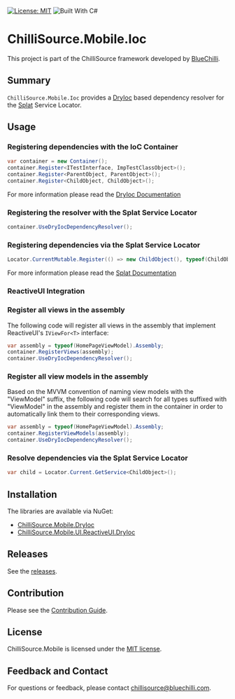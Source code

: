 [![License: MIT](https://img.shields.io/badge/License-MIT-blue.svg)](https://opensource.org/licenses/MIT) ![Built With C#](https://img.shields.io/badge/Built_with-C%23-green.svg)

# ChilliSource.Mobile.Ioc #

This project is part of the ChilliSource framework developed by [BlueChilli](https://github.com/BlueChilli).

## Summary ##

```ChilliSource.Mobile.Ioc``` provides a [DryIoc](https://bitbucket.org/dadhi/dryioc) based dependency resolver for the [Splat](https://github.com/paulcbetts/splat)  Service Locator. 

## Usage ##

### Registering dependencies with the IoC Container ###

```csharp
var container = new Container();
container.Register<ITestInterface, ImpTestClassObject>();
container.Register<ParentObject, ParentObject>();
container.Register<ChildObject, ChildObject>();
```
For more information please read the [DryIoc Documentation](https://bitbucket.org/dadhi/dryioc/wiki/Home)

### Registering the resolver with the Splat Service Locator ###

```csharp
container.UseDryIocDependencyResolver();
```

### Registering dependencies via the Splat Service Locator ###

```csharp
Locator.CurrentMutable.Register(() => new ChildObject(), typeof(ChildObject));
```

For more information please read the [Splat Documentation](https://github.com/paulcbetts/splat)

### ReactiveUI Integration ###

### Register all views in the assembly ###

The following code will register all views in the assembly that implement ReactiveUI's ```IViewFor<T>``` interface:

```csharp
var assembly = typeof(HomePageViewModel).Assembly;
container.RegisterViews(assembly);
container.UseDryIocDependencyResolver();
```

### Register all view models in the assembly ###

Based on the MVVM convention of naming view models with the "ViewModel" suffix, the following code will search for all types suffixed with "ViewModel" in the assembly and register them in the container in order to automatically link them to their corresponding views.

```csharp
var assembly = typeof(HomePageViewModel).Assembly;
container.RegisterViewModels(assembly);
container.UseDryIocDependencyResolver();
```

### Resolve dependencies via the Splat Service Locator ###

```csharp
var child = Locator.Current.GetService<ChildObject>();
```

## Installation ##

The libraries are available via NuGet:
* [ChilliSource.Mobile.DryIoc](https://www.nuget.org/packages/ChilliSource.Mobile.Ioc.DryIoc/)
* [ChilliSource.Mobile.UI.ReactiveUI.DryIoc](https://www.nuget.org/packages/ChilliSource.Mobile.UI.ReactiveUI.DryIoc/)

## Releases ##

See the [releases](https://github.com/BlueChilli/ChilliSource.Mobile.Ioc/releases).

## Contribution ##

Please see the [Contribution Guide](.github/CONTRIBUTING.md).

## License ##

ChilliSource.Mobile is licensed under the [MIT license](LICENSE).

## Feedback and Contact ##

For questions or feedback, please contact [chillisource@bluechilli.com](mailto:chillisource@bluechilli.com).
